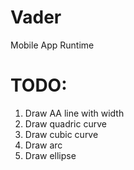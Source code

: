 # Vader
Mobile App Runtime

# TODO:
1. Draw AA line with width
2. Draw quadric curve
2. Draw cubic curve
3. Draw arc
4. Draw ellipse
